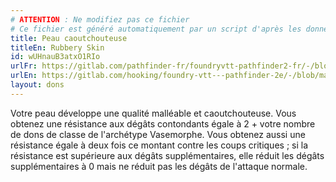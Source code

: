 ```yaml
---
# ATTENTION : Ne modifiez pas ce fichier
# Ce fichier est généré automatiquement par un script d'après les données du module Foundry VTT officiel et de sa traduction
title: Peau caoutchouteuse
titleEn: Rubbery Skin
id: wUHnauB3atxO1RIo
urlFr: https://gitlab.com/pathfinder-fr/foundryvtt-pathfinder2-fr/-/blob/master/data/feats/wUHnauB3atxO1RIo.htm
urlEn: https://gitlab.com/hooking/foundry-vtt---pathfinder-2e/-/blob/master/packs/data/feats.db/rubbery-skin.json
layout: dons
---
```

Votre peau développe une qualité malléable et caoutchouteuse. Vous obtenez une résistance aux dégâts contondants égale à 2 + votre nombre de dons de classe de l'archétype Vasemorphe. Vous obtenez aussi une résistance égale à deux fois ce montant contre les coups critiques ; si la résistance est supérieure aux dégâts supplémentaires, elle réduit les dégâts supplémentaires à 0 mais ne réduit pas les dégâts de l'attaque normale.
